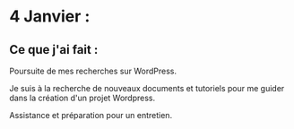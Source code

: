 # 4 Janvier :

## Ce que j'ai fait :

Poursuite de mes recherches sur WordPress.

Je suis à la recherche de nouveaux documents et tutoriels pour me guider dans la création d'un projet Wordpress.

Assistance et préparation pour un entretien.